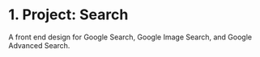 # 1. Project: Search 
A front end design for Google Search, Google Image Search, and Google Advanced Search. 
